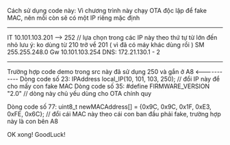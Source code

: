 Cách sử dụng code này: 
Vì chương trình này chạy OTA độc lập để fake MAC, nên mỗi còn sẽ có một IP riêng mặc định 

***********************
IT 10.101.103.201 --> 252    // lựa chọn trong các IP này theo thứ tự từ lớn đến nhỏ   lưu ý: ko dùng từ 210 trở về 201 ( vì đã có máy khác dùng rồi )
SM 255.255.248.0
Gw 10.101.103.254
DNS: 172.21.130.1 - 2
***********************
Trường hợp code demo trong src này đã sử dụng 250 và gắn ở A8 <-----------
Dòng code số 23:    IPAddress local_IP(10, 101, 103, 250); // đổi IP này để cho mấy con fake MAC
Dòng code số 35:    #define FIRMWARE_VERSION "2.0"  // dòng này chủ yếu dùng cho OTA chính quy

Dòng code số 77:    uint8_t newMACAddress[] = {0x9C, 0x9C, 0x1F, 0xE3, 0xFE, 0x6C};    // đổi cái MAC này theo cái con ban đầu phải fake, trường hợp này là con bên A8

OK xong! GoodLuck!









